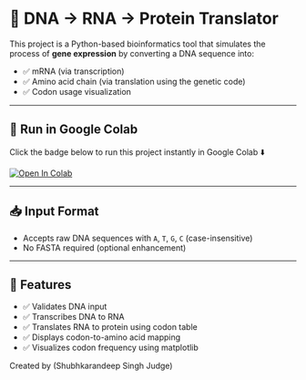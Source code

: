 # 🧬 DNA → RNA → Protein Translator

This project is a Python-based bioinformatics tool that simulates the process of **gene expression** by converting a DNA sequence into:
- ✅ mRNA (via transcription)
- ✅ Amino acid chain (via translation using the genetic code)
- ✅ Codon usage visualization


---

## 🚀 Run in Google Colab

Click the badge below to run this project instantly in Google Colab ⬇️

[![Open In Colab](https://colab.research.google.com/assets/colab-badge.svg)](https://colab.research.google.com/github/YOUR_USERNAME/YOUR_REPO_NAME/blob/main/rna_translator.ipynb)

---

## 📥 Input Format

- Accepts raw DNA sequences with `A`, `T`, `G`, `C` (case-insensitive)
- No FASTA required (optional enhancement)

---

## 🧪 Features

- ✅ Validates DNA input
- ✅ Transcribes DNA to RNA
- ✅ Translates RNA to protein using codon table
- ✅ Displays codon-to-amino acid mapping
- ✅ Visualizes codon frequency using matplotlib

Created by (Shubhkarandeep Singh Judge)
  
